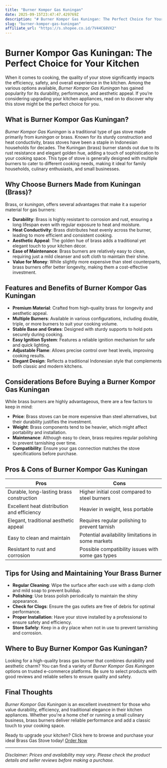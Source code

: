 ```yaml
---
title: "Burner Kompor Gas Kuningan"
date: 2025-09-15T23:47:47.429769Z
description: "# Burner Kompor Gas Kuningan: The Perfect Choice for Your Kitchen..."
slug: "burner-kompor-gas-kuningan"
affiliate_url: "https://s.shopee.co.id/7V44C68VX2"
---
```

# Burner Kompor Gas Kuningan: The Perfect Choice for Your Kitchen

When it comes to cooking, the quality of your stove significantly impacts the efficiency, safety, and overall experience in the kitchen. Among the various options available, *Burner Kompor Gas Kuningan* has gained popularity for its durability, performance, and aesthetic appeal. If you’re considering upgrading your kitchen appliances, read on to discover why this stove might be the perfect choice for you.

## What is Burner Kompor Gas Kuningan?

*Burner Kompor Gas Kuningan* is a traditional type of gas stove made primarily from *kuningan* or brass. Known for its sturdy construction and heat conductivity, brass stoves have been a staple in Indonesian households for decades. The Kuningan (brass) burner stands out due to its rust resistance and elegant golden hue, adding a touch of sophistication to your cooking space. This type of stove is generally designed with multiple burners to cater to different cooking needs, making it ideal for family households, culinary enthusiasts, and small businesses.

## Why Choose Burners Made from Kuningan (Brass)?

Brass, or *kuningan*, offers several advantages that make it a superior material for gas burners:

- **Durability**: Brass is highly resistant to corrosion and rust, ensuring a long lifespan even with regular exposure to heat and moisture.
- **Heat Conductivity**: Brass distributes heat evenly across the burner, leading to more efficient and consistent cooking.
- **Aesthetic Appeal**: The golden hue of brass adds a traditional yet elegant touch to your kitchen décor.
- **Ease of Maintenance**: Brass burners are relatively easy to clean, requiring just a mild cleanser and soft cloth to maintain their shine.
- **Value for Money**: While slightly more expensive than steel counterparts, brass burners offer better longevity, making them a cost-effective investment.

## Features and Benefits of Burner Kompor Gas Kuningan

- **Premium Material**: Crafted from high-quality brass for longevity and aesthetic appeal.
- **Multiple Burners**: Available in various configurations, including double, triple, or more burners to suit your cooking volume.
- **Stable Base and Grates**: Designed with sturdy supports to hold pots securely during cooking.
- **Easy Ignition System**: Features a reliable ignition mechanism for safe and quick lighting.
- **Adjustable Flame**: Allows precise control over heat levels, improving cooking results.
- **Elegant Design**: Reflects a traditional Indonesian style that complements both classic and modern kitchens.

## Considerations Before Buying a Burner Kompor Gas Kuningan

While brass burners are highly advantageous, there are a few factors to keep in mind:

- **Price**: Brass stoves can be more expensive than steel alternatives, but their durability justifies the investment.
- **Weight**: Brass components tend to be heavier, which might affect portability and installation.
- **Maintenance**: Although easy to clean, brass requires regular polishing to prevent tarnishing over time.
- **Compatibility**: Ensure your gas connection matches the stove specifications before purchase.

## Pros & Cons of Burner Kompor Gas Kuningan

| **Pros**                                           | **Cons**                                              |
|----------------------------------------------------|--------------------------------------------------------|
| Durable, long-lasting brass construction        | Higher initial cost compared to steel burners        |
| Excellent heat distribution and efficiency      | Heavier in weight, less portable                     |
| Elegant, traditional aesthetic appeal            | Requires regular polishing to prevent tarnish       |
| Easy to clean and maintain                        | Potential availability limitations in some markets |
| Resistant to rust and corrosion                   | Possible compatibility issues with some gas types   |

## Tips for Using and Maintaining Your Brass Burner

- **Regular Cleaning**: Wipe the surface after each use with a damp cloth and mild soap to prevent buildup.
- **Polishing**: Use brass polish periodically to maintain the shiny appearance.
- **Check for Clogs**: Ensure the gas outlets are free of debris for optimal performance.
- **Proper Installation**: Have your stove installed by a professional to ensure safety and efficiency.
- **Store Safely**: Keep in a dry place when not in use to prevent tarnishing and corrosion.

## Where to Buy Burner Kompor Gas Kuningan?

Looking for a high-quality brass gas burner that combines durability and aesthetic charm? You can find a variety of *Burner Kompor Gas Kuningan* options on trusted e-commerce platforms. Be sure to select products with good reviews and reliable sellers to ensure quality and safety.

## Final Thoughts

*Burner Kompor Gas Kuningan* is an excellent investment for those who value durability, efficiency, and traditional elegance in their kitchen appliances. Whether you're a home chef or running a small culinary business, brass burners deliver reliable performance and add a classic touch to your cooking space.

Ready to upgrade your kitchen? Click here to browse and purchase your ideal Brass Gas Stove today! [Order Now](https://s.shopee.co.id/7V44C68VX2)

---

*Disclaimer: Prices and availability may vary. Please check the product details and seller reviews before making a purchase.*